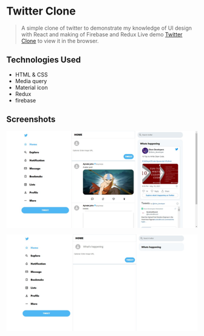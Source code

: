 
# Twitter Clone

>A simple clone of twitter to demonstrate my knowledge of UI design with React and making of Firebase and Redux Live demo [Twitter Clone](https://twitter-clone-d74fd.web.app) to view it in the browser.


## Technologies Used
- HTML & CSS 
- Media query
- Material icon
- Redux 
- firebase


## Screenshots
 
![home view](./public/full.png)



![login view](./public/empty.png)

